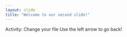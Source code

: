 ```yaml
---
layout: slide
title: "Welcome to our second slide!"
---
```

Activity: Change your file
Use the left arrow to go back!
